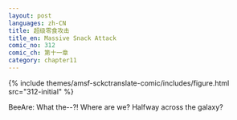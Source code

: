 ```yaml
---
layout: post
languages: zh-CN
title: 超级零食攻击
title_en: Massive Snack Attack
comic_no: 312
comic_ch: 第十一章
category: chapter11
---
```

{% include themes/amsf-sckctranslate-comic/includes/figure.html src="312-initial" %}

BeeAre: What the--?! Where are we? Halfway across the galaxy?
